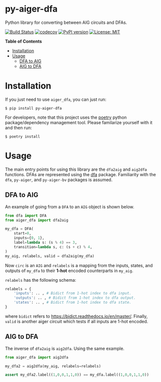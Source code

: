 # py-aiger-dfa
Python library for converting between AIG circuits and DFAs.

[![Build Status](https://cloud.drone.io/api/badges/mvcisback/py-aiger-dfa/status.svg)](https://cloud.drone.io/mvcisback/py-aiger-dfa)
[![codecov](https://codecov.io/gh/mvcisback/py-aiger-dfa/branch/master/graph/badge.svg)](https://codecov.io/gh/mvcisback/py-aiger-dfa)
[![PyPI version](https://badge.fury.io/py/py-aiger-dfa.svg)](https://badge.fury.io/py/py-aiger-dfa)
[![License: MIT](https://img.shields.io/badge/License-MIT-yellow.svg)](https://opensource.org/licenses/MIT)

<!-- markdown-toc start - Don't edit this section. Run M-x markdown-toc-generate-toc again -->
**Table of Contents**

- [Installation](#installation)
- [Usage](#usage)
    - [DFA to AIG](#dfa-to-aig)
    - [AIG to DFA](#aig-to-dfa)

<!-- markdown-toc end -->


# Installation

If you just need to use `aiger_dfa`, you can just run:

`$ pip install py-aiger-dfa`

For developers, note that this project uses the
[poetry](https://poetry.eustace.io/) python package/dependency
management tool. Please familarize yourself with it and then
run:

`$ poetry install`

# Usage

The main entry points for using this library are the `dfa2aig` and
`aig2dfa` functions. DFAs are represented using the
[dfa](https://github.com/mvcisback/dfa) package. Familiarity with the
`dfa`, `py-aiger`, and `py-aiger-bv` packages is assumed.


## DFA to AIG

An example of going from a `DFA` to an `AIG` object
is shown below.

```python
from dfa import DFA
from aiger_dfa import dfa2aig

my_dfa = DFA(
    start=0,
    inputs={0, 1},
    label=lambda s: (s % 4) == 3,
    transition=lambda s, c: (s + c) % 4,
)
my_aig, relabels, valid = dfa2aig(my_dfa)
```

Now `circ` is an `AIG` and `relabels` is a mapping from the inputs,
states, and outputs of `my_dfa` to their **1-hot** encoded
counterparts in `my_aig`.

`relabels` has the following schema:

```python
relabels = {
    'inputs': .. , # Bidict from 1-hot index to dfa input.
    'outputs': .. , # Bidict from 1-hot index to dfa output.
    'states': .. , # Bidict from 1-hot index to dfa state.
}
```

where `bidict` refers to https://bidict.readthedocs.io/en/master/.
Finally, `valid` is another aiger circuit which tests if all inputs
are 1-hot encoded.

## AIG to DFA

The inverse of `dfa2aig` is `aig2dfa`. Using the same example.

```python
from aiger_dfa import aig2dfa

my_dfa2 = aig2dfa(my_aig, relabels=relabels)

assert my_dfa2.label((1,0,0,1,1,0)) == my_dfa.label((1,0,0,1,1,0))
```
